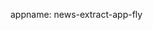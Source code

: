 <!-- # git push heroku backend:master

heroku apps //find app name 
app name: pacific-stream-59101
heroku git:remote -a pacific-stream-59101 //to set up heroku with git 

heroku logs -n 200
heroku logs --tail -->

appname: news-extract-app-fly